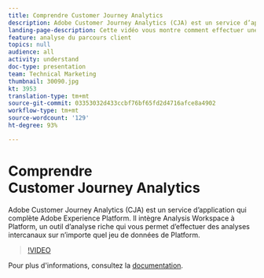 ```yaml
---
title: Comprendre Customer Journey Analytics
description: Adobe Customer Journey Analytics (CJA) est un service d’application qui complète Adobe Experience Platform. Il intègre Analysis Workspace à Platform, un outil d’analyse riche qui vous permet d’effectuer des analyses intercanaux sur n’importe quel jeu de données de Platform.
landing-page-description: Cette vidéo vous montre comment effectuer une analyse intercanaux sur n’importe lequel de vos jeux de données Platform.
feature: analyse du parcours client
topics: null
audience: all
activity: understand
doc-type: presentation
team: Technical Marketing
thumbnail: 30090.jpg
kt: 3953
translation-type: tm+mt
source-git-commit: 03353032d433ccbf76bf65fd2d4716afce8a4902
workflow-type: tm+mt
source-wordcount: '129'
ht-degree: 93%

---
```



# Comprendre Customer Journey Analytics

Adobe Customer Journey Analytics (CJA) est un service d’application qui complète Adobe Experience Platform. Il intègre Analysis Workspace à Platform, un outil d’analyse riche qui vous permet d’effectuer des analyses intercanaux sur n’importe quel jeu de données de Platform.

>[!VIDEO](https://video.tv.adobe.com/v/30090/?quality=12&enable10seconds=on&speedcontrol=on)

Pour plus d&#39;informations, consultez la [documentation](https://docs.adobe.com/content/help/fr-FR/analytics-platform/using/cja-landing.html).
